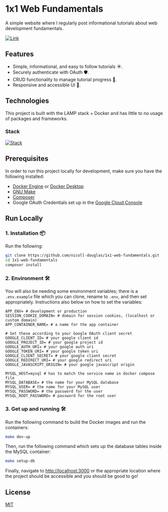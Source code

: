 # 1x1 Web Fundamentals

A simple website where I regularly post informational tutorials about web development fundamentals.

[![Link](https://img.shields.io/badge/Live_At-https://1x1.nicolldouglas.dev-3d56a0)](https://1x1.nicolldouglas.dev)

## Features

- Simple, informational, and easy to follow tutorials ☀️.
- Securely authenticate with OAuth 🛡️.
- CRUD functionality to manage tutorial progress 📝.
- Responsive and accessible UI 📱.

## Technologies

This project is built with the LAMP stack + Docker and has little to no usage of packages and frameworks.

### Stack

[![Stack](https://skillicons.dev/icons?i=html,css,js,php,mysql,ubuntu,docker)](https://skillicons.dev)

## Prerequisites

In order to run this project locally for development, make sure you have the following installed:

- [Docker Engine](https://docs.docker.com/engine/) or [Docker Desktop](https://docs.docker.com/desktop/)
- [GNU Make](https://www.gnu.org/software/make/)
- [Composer](https://getcomposer.org/)
- Google OAuth Credentials set up in the [Google Cloud Console](https://console.cloud.google.com/apis/credentials)

## Run Locally

### 1. Installation 📦

Run the following:

```bash
git clone https://github.com/nicoll-douglas/1x1-web-fundamentals.git
cd 1x1-web-fundamentals
composer install
```

### 2. Environment 🛠️

You will also be needing some environment variables; there is a `.env.example` file which you can clone, rename to `.env`, and then set appropriately. Instructions also below on how to set the variables:

```
APP_ENV= # development or production
SESSION_COOKIE_DOMAIN= # domain for session cookies, (localhost or custom domain)
APP_CONTAINER_NAME= # a name for the app container

# Set these according to your Google OAuth client secret
GOOGLE_CLIENT_ID= # your google client id
GOOGLE_PROJECT_ID= # your google project id
GOOGLE_AUTH_URI= # your google auth uri
GOOGLE_TOKEN_URI= # your google token uri
GOOGLE_CLIENT_SECRET= # your google client secret
GOOGLE_REDIRECT_URI= # your google redirect uri
GOOGLE_JAVASCRIPT_ORIGIN= # your google javascript origin

MYSQL_HOST=mysql # has to match the service name in docker compose file
MYSQL_DATABASE= # the name for your MySQL database
MYSQL_USER= # the name for your MySQL user
MYSQL_PASSWORD= # the password for the user
MYSQL_ROOT_PASSWORD= # password for the root user
```

### 3. Get up and running 🛠️

Run the following command to build the Docker images and run the containers:

```bash
make dev-up
```

Then, run the following command which sets up the database tables inside the MySQL container:

```bash
make setup-db
```

Finally, navigate to [http://localhost:3000](http://localhost:3000) or the appropriate location where the project should be accessible and you should be good to go!

## License

[MIT](https://choosealicense.com/licenses/mit/)
